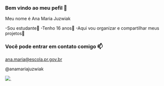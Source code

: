 ### Bem vindo ao meu pefil 💙

  Meu nome é Ana Maria Juzwiak
  
 -Sou estudante🤕
 -Tenho 16 anos🥰
 -Aqui vou organizar e compartilhar meus projetos🤯

### Você pode entrar em contato comigo 📫

ana.maria@escola.pr.gov.br

@anamariajuzwiak


![](https://media.tenor.com/GTcT7HODLRgAAAAM/smiling-cat-creepy-cat.gif).
